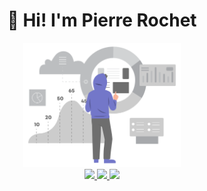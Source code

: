 <h1 align="center">👋 Hi! I'm Pierre Rochet</h1>

<div align="center">
<img width="50%" src="./Data-report.svg" />
</div>

<div align="center">
    <a href="">
        <img src="https://img.shields.io/badge/linkedin-blue?style=for-the-badge&logo=linkedin" />
    </a>
    <a href="">
        <img src="https://img.shields.io/badge/github-grey?style=for-the-badge&logo=github" />
    </a>
    <a href="">
        <img src="https://img.shields.io/badge/gmail-red?style=for-the-badge&logo=gmail&logoColor=white" />
    </a>
</div>
